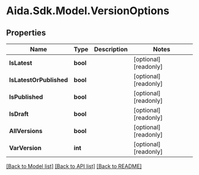 # Aida.Sdk.Model.VersionOptions

## Properties

Name | Type | Description | Notes
------------ | ------------- | ------------- | -------------
**IsLatest** | **bool** |  | [optional] [readonly] 
**IsLatestOrPublished** | **bool** |  | [optional] [readonly] 
**IsPublished** | **bool** |  | [optional] [readonly] 
**IsDraft** | **bool** |  | [optional] [readonly] 
**AllVersions** | **bool** |  | [optional] [readonly] 
**VarVersion** | **int** |  | [optional] [readonly] 

[[Back to Model list]](../README.md#documentation-for-models) [[Back to API list]](../README.md#documentation-for-api-endpoints) [[Back to README]](../README.md)

